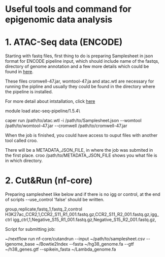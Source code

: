 # Useful tools and command for epigenomic data analysis 


# 1. ATAC-Seq data (ENCODE)
Starting with fastq files, first thing to do is preparing Samplesheet in json format for ENCODE pipeline input, which should include name of the fastqs, directory of genome annotation and a few more details which could be found in [here](https://github.com/ENCODE-DCC/atac-seq-pipeline/blob/master/example_input_json/template.json).

These files cromwell-47.jar, womtool-47.ja and atac.wtl are necessary for running the pipline and usually they could be found in the directory where the pipeline is installed. 

For more detail about intstallation, click [here](https://github.com/ENCODE-DCC/atac-seq-pipeline)

module load atac-seq-pipeline/1.5.4\

caper run /path/to/atac.wtl -i /path/to/Samplesheet.json --womtool /path/to/womtool-47.jar --cromwell /path/to/cromwell-47.jar


When the job is finished, you could have access to ouput files with another tool called croo. 

There will be a METADATA_JSON_FILE, in where the job was submited in the first place. croo /path/to/METADATA_JSON_FILE shows you what file is in which directory. 

# 2. Cut&Run (nf-core)
Preparing samplesheet like below and if there is no igg or control, at the end of scripts --use_control 'false' should be written.

group,replicate,fastq_1,fastq_2,control
H3K27ac_CCR2,1,CCR2_S11_R1_001.fastq.gz,CCR2_S11_R2_001.fastq.gz,igg_ctrl
igg_ctrl,1,Negative_S15_R1_001.fastq.gz,Negative_S15_R2_001.fastq.gz,

Script for submitting job:

~/nextflow run nf-core/cutandrun --input ~/path/to/samplesheet.csv --igenome_base ~/Bowtie2Index --fasta ~/hg38_genome.fa --gtf ~/h38_genes.gtf --spikein_fasta ~/Lambda_genome.fa
